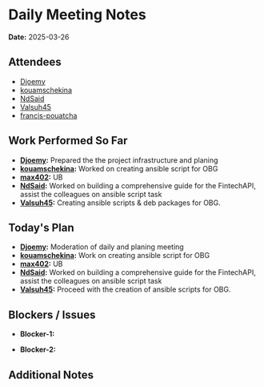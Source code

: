 # 
# # 
# Daily Meeting Notes

**Date:** 2025-03-26

## Attendees
- [Djoemy](https://github.com/Djoemy)
- [kouamschekina](https://github.com/kouamschekina)
- [NdSaid](https://github.com/NdSaid)
- [Valsuh45](https://github.com/Valsuh45)
- [francis-pouatcha](https://github.com/francis-pouatcha)

## Work Performed So Far
- **[Djoemy](https://github.com/Djoemy):**   Prepared the the project infrastructure and planing
- **[kouamschekina](https://github.com/kouamschekina):** Worked on creating ansible script for OBG
- **[max402](https://github.com/max402):** UB
- **[NdSaid](https://github.com/NdSaid):** Worked on building a comprehensive guide for the FintechAPI, assist the colleagues on ansible script task
- **[Valsuh45](https://github.com/Valsuh45):** Creating ansible scripts & deb packages for OBG.

## Today's Plan
- **[Djoemy](https://github.com/Djoemy):** Moderation of daily and planing meeting
- **[kouamschekina](https://github.com/kouamschekina):** Work on creating ansible script for OBG
- **[max402](https://github.com/max402):** UB
- **[NdSaid](https://github.com/NdSaid):** Worked on building a comprehensive guide for the FintechAPI, assist the colleagues on ansible script task
- **[Valsuh45](https://github.com/Valsuh45):** Proceed with the creation of ansible scripts for OBG.

## Blockers / Issues
- **Blocker-1:** 

- **Blocker-2:** 

## Additional Notes
